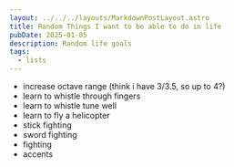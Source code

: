 ```yaml
---
layout: ../../../layouts/MarkdownPostLayout.astro
title: Random Things I want to be able to do in life
pubDate: 2025-01-05
description: Random life goals
tags:
  - lists
---
```


- increase octave range (think i have 3/3.5, so up to 4?)
- learn to whistle through fingers
- learn to whistle tune well
- learn to fly a helicopter
- stick fighting
- sword fighting
- fighting
- accents


 


